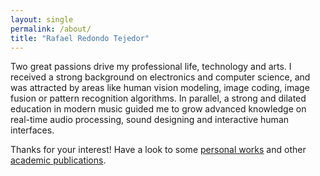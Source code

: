 ```yaml
---
layout: single
permalink: /about/
title: "Rafael Redondo Tejedor"
---
```


Two great passions drive my professional life, technology and arts. I received a strong background on electronics and computer science, and was attracted by areas like human vision modeling, image coding, image fusion or pattern recognition algorithms. In parallel, a strong and dilated education in modern music guided me to grow advanced knowledge on real-time audio processing, sound designing and interactive human interfaces.

Thanks for your interest!
Have a look to some [personal works](http://valillon.art) and other [academic publications](http://scholar.google.es/citations?user=QKaQVQkAAAAJ&hl=es&oi=ao).